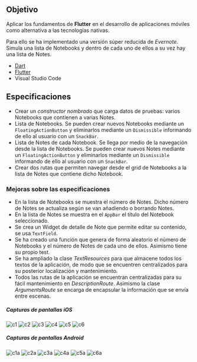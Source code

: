 ## Objetivo

Aplicar los fundamentos de **Flutter** en el desarrollo de aplicaciones móviles como alternativa a las tecnologías nativas.

Para ello se ha implementado una versión súper reducida de *Evernote*. Simula una lista de Notebooks y dentro de cada uno de ellos a su vez hay una lista de Notes.

- [Dart](https://dart.dev/)
- [Flutter](https://flutter.dev/)
- Visual Studio Code

## Especificaciones

- Crear un _constructor nombrado_ que carga datos de pruebas: varios Notebooks que contienen a varias Notes.
- Lista de Notebooks. Se pueden crear nuevos Notebooks mediante un `FloatingActionButton` y eliminarlos mediante un `Dismissible` informando de ello al usuario con un `SnackBar`.
- Lista de Notes de cada Notebook. Se llega por medio de la navegación desde la lista de Notebooks. Se pueden crear nuevos Notes mediante un `FloatingActionButton` y eliminarlos mediante un `Dismissible` informando de ello al usuario con un `SnackBar`.
- Crear dos rutas que permiten navegar desde el grid de Notebooks a la lista de Notes que contiene dicho Notebook.

### Mejoras sobre las especificaciones

- En la lista de Notebooks se muestra el número de Notes. Dicho número de Notes se actualiza según se van añadiendo o borrando Notes.
- En la lista de Notes se muestra en el `AppBar` el título del Notebook seleccionado.
- Se crea un Widget de detalle de Note que permite editar su contenido, se usa `TextField`.
- Se ha creado una función que genera de forma aleatorio el número de Notebooks y el número de Notes de cada uno de ellos. Asimismo tiene su propio test.
- Se ha ampliado la clase _TextResources_ para que almacene todos los textos de la aplicación, de modo que se encuentren centralizados para su posterior localización y mantenimiento.
- Todos las rutas de la aplicación se encuentran centralizadas para su fácil mantenimiento en _DescriptionRoute_. Asimismo la clase _ArgumentsRoute_ se encarga de encapsular la información que se envía entre escenas.

##### Capturas de pantallas iOS

![c1](./screens/nb1ios.png "Notebooks1")
![c2](./screens/notes1ios.png "Notes1")
![c3](./screens/noteios.png "Note")
![c4](./screens/notes2ios.png "Notes2")
![c5](./screens/notes3ios.png "Notes3")
![c6](./screens/nb2ios.png "Notebooks2")

##### Capturas de pantallas Android

![c1a](./screens/nb1and.png "Notebooks1")
![c2a](./screens/notes1and.png "Notes1")
![c3a](./screens/noteand.png "Note")
![c4a](./screens/notes2and.png "Notes2")
![c5a](./screens/notes3and.png "Notes3")
![c6a](./screens/nb2and.png "Notebooks2")

